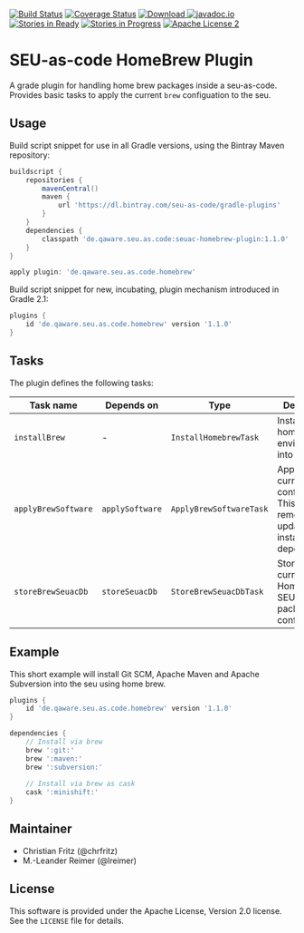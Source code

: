 [![Build Status](https://travis-ci.org/seu-as-code/seu-as-code.plugins.svg?branch=master)](https://travis-ci.org/seu-as-code/seu-as-code.plugins)
[![Coverage Status](https://coveralls.io/repos/seu-as-code/seu-as-code.plugins/badge.svg?branch=master&service=github&ts=1)](https://coveralls.io/github/seu-as-code/seu-as-code.plugins?branch=master)
[![Download](https://api.bintray.com/packages/seu-as-code/gradle-plugins/seuac-homebrew-plugin/images/download.svg) ](https://bintray.com/seu-as-code/gradle-plugins/seuac-homebrew-plugin/_latestVersion)
[![javadoc.io](https://javadocio-badges.herokuapp.com/de.qaware.seu.as.code/seuac-homebrew-plugin/badge.svg)](https://javadocio-badges.herokuapp.com/de.qaware.seu.as.code/seuac-homebrew-plugin)
[![Stories in Ready](https://badge.waffle.io/seu-as-code/seu-as-code.plugins.png?label=ready&title=Ready)](https://waffle.io/seu-as-code/seu-as-code.plugins)
[![Stories in Progress](https://badge.waffle.io/seu-as-code/seu-as-code.plugins.png?label=in%20progress&title=In%20Progress)](https://waffle.io/seu-as-code/seu-as-code.plugins)
[![Apache License 2](http://img.shields.io/badge/license-ASF2-blue.svg)](https://github.com/seu-as-code/seu-as-code.plugins/blob/master/LICENSE)

# SEU-as-code HomeBrew Plugin

A grade plugin for handling home brew packages inside a seu-as-code. Provides basic tasks to apply the current `brew` 
configuation to the seu.

## Usage

Build script snippet for use in all Gradle versions, using the Bintray Maven repository:
```groovy
buildscript {
    repositories {
        mavenCentral()
        maven {
            url 'https://dl.bintray.com/seu-as-code/gradle-plugins'
        }
    }
    dependencies {
        classpath 'de.qaware.seu.as.code:seuac-homebrew-plugin:1.1.0'
    }
}

apply plugin: 'de.qaware.seu.as.code.homebrew'
```

Build script snippet for new, incubating, plugin mechanism introduced in Gradle 2.1:
```groovy
plugins {
    id 'de.qaware.seu.as.code.homebrew' version '1.1.0'
}
```
## Tasks

The plugin defines the following tasks:

Task name | Depends on | Type | Description
--- | --- | --- | ---
`installBrew` | - | `InstallHomebrewTask` | Installs the homebrew environment into the seu
`applyBrewSoftware` | `applySoftware` | `ApplyBrewSoftwareTask` | Applies the current brew configuration. This will remove, update and install all brew dependencies.
`storeBrewSeuacDb` | `storeSeuacDb` | `StoreBrewSeuacDbTask` | Store the current HomeBrew SEU software package configuration.

## Example
This short example will install Git SCM, Apache Maven and Apache Subversion into the seu using home brew. 
```groovy
plugins {
    id 'de.qaware.seu.as.code.homebrew' version '1.1.0'
}

dependencies {
    // Install via brew
    brew ':git:'
    brew ':maven:'
    brew ':subversion:'
    
    // Install via brew as cask
    cask ':minishift:'
}
```
## Maintainer

- Christian Fritz (@chrfritz)
- M.-Leander Reimer (@lreimer)

## License

This software is provided under the Apache License, Version 2.0 license. See the `LICENSE` file for details.
